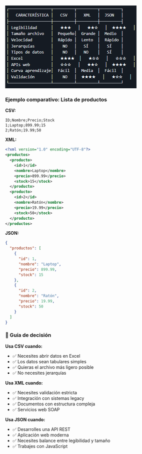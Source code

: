 ![texto](../Imagenes/tablaComparatva.png)


### Ejemplo comparativo: Lista de productos

[](https://github.com/CampusFP-dvs/CapituloExportacion_COMPLETO/blob/main/CapituloExportacion/01_TEORIA.md#ejemplo-comparativo-lista-de-productos)

**CSV:**
```csv
ID;Nombre;Precio;Stock
1;Laptop;899.99;15
2;Ratón;19.99;50
```

**XML:**
```xml
<?xml version="1.0" encoding="UTF-8"?>
<productos>
  <producto>
    <id>1</id>
    <nombre>Laptop</nombre>
    <precio>899.99</precio>
    <stock>15</stock>
  </producto>
  <producto>
    <id>2</id>
    <nombre>Ratón</nombre>
    <precio>19.99</precio>
    <stock>50</stock>
  </producto>
</productos>
```


**JSON:**

```json
{
  "productos": [
    {
      "id": 1,
      "nombre": "Laptop",
      "precio": 899.99,
      "stock": 15
    },
    {
      "id": 2,
      "nombre": "Ratón",
      "precio": 19.99,
      "stock": 50
    }
  ]
}
```

### 🎯 Guía de decisión

[](https://github.com/CampusFP-dvs/CapituloExportacion_COMPLETO/blob/main/CapituloExportacion/01_TEORIA.md#-gu%C3%ADa-de-decisi%C3%B3n)

**Usa CSV cuando:**

- ✅ Necesites abrir datos en Excel
- ✅ Los datos sean tabulares simples
- ✅ Quieras el archivo más ligero posible
- ✅ No necesites jerarquías

**Usa XML cuando:**

- ✅ Necesites validación estricta
- ✅ Integración con sistemas legacy
- ✅ Documentos con estructura compleja
- ✅ Servicios web SOAP

**Usa JSON cuando:**

- ✅ Desarrolles una API REST
- ✅ Aplicación web moderna
- ✅ Necesites balance entre legibilidad y tamaño
- ✅ Trabajes con JavaScript